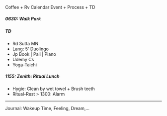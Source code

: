 Coffee + Rv Calendar Event + Process + TD
##### 0630: Walk Park
##### TD
+ Rd Sutta MN
+ Lang: 5' Duolingo
+ Jp Book | Pali | Piano
+ Udemy Cs
+ Yoga-Taichi
##### 1155: Zenith: Ritual Lunch
+ Hygie: Clean by wet towel + Brush teeth
+ Ritual-Rest > 1300: Alarm
---
Journal: Wakeup Time, Feeling, Dream,...
